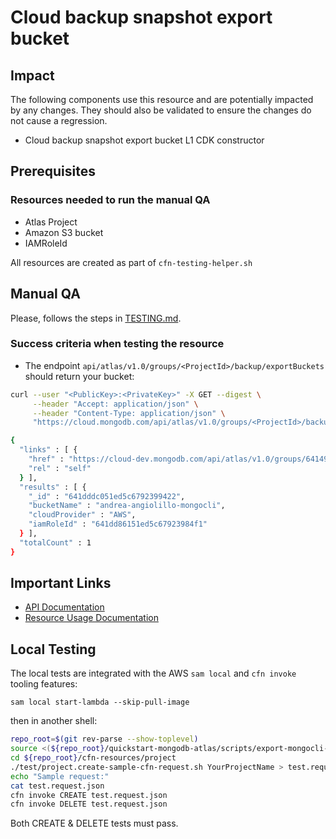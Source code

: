 # Cloud backup snapshot export bucket


## Impact 
The following components use this resource and are potentially impacted by any changes. They should also be validated to ensure the changes do not cause a regression.
 - Cloud backup snapshot export bucket L1 CDK constructor


## Prerequisites 
### Resources needed to run the manual QA
- Atlas Project
- Amazon S3 bucket
- IAMRoleId

All resources are created as part of `cfn-testing-helper.sh`


## Manual QA
Please, follows the steps in [TESTING.md](../../../TESTING.md).


### Success criteria when testing the resource
-  The endpoint `api/atlas/v1.0/groups/<ProjectId>/backup/exportBuckets` should return your bucket:

```bash
curl --user "<PublicKey>:<PrivateKey>" -X GET --digest \
     --header "Accept: application/json" \
     --header "Content-Type: application/json" \
     "https://cloud.mongodb.com/api/atlas/v1.0/groups/<ProjectId>/backup/exportBuckets?pretty=true"

{
  "links" : [ {
    "href" : "https://cloud-dev.mongodb.com/api/atlas/v1.0/groups/6414908c207f4d22f4d8f232/backup/exportBuckets?pretty=true&pageNum=1&itemsPerPage=100",
    "rel" : "self"
  } ],
  "results" : [ {
    "_id" : "641dddc051ed5c6792399422",
    "bucketName" : "andrea-angiolillo-mongocli",
    "cloudProvider" : "AWS",
    "iamRoleId" : "641dd86151ed5c67923984f1"
  } ],
  "totalCount" : 1
}

```

## Important Links
- [API Documentation](https://www.mongodb.com/docs/api/doc/atlas-admin-api-v2/operation/operation-listexportbuckets)
- [Resource Usage Documentation](https://www.mongodb.com/docs/atlas/data-federation/config/config-aws-s3/)

## Local Testing

The local tests are integrated with the AWS `sam local` and `cfn invoke` tooling features:

```
sam local start-lambda --skip-pull-image
```
then in another shell:
```bash
repo_root=$(git rev-parse --show-toplevel)
source <(${repo_root}/quickstart-mongodb-atlas/scripts/export-mongocli-config.py)
cd ${repo_root}/cfn-resources/project
./test/project.create-sample-cfn-request.sh YourProjectName > test.request.json 
echo "Sample request:"
cat test.request.json
cfn invoke CREATE test.request.json 
cfn invoke DELETE test.request.json 
```

Both CREATE & DELETE tests must pass.